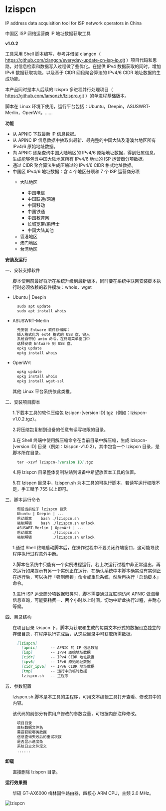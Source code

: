 # lzispcn
IP address data acquisition tool for ISP network operators in China

中国区 ISP 网络运营商 IP 地址数据获取工具

**v1.0.2**

工具采用 Shell 脚本编写，参考并借鉴 clangcn（ https://github.com/clangcn/everyday-update-cn-isp-ip.git ）项目代码和思路，对信息检索和数据写入过程做了些优化。在提供 IPv4 数据获取的同时，增加 IPv6 数据获取功能，以及基于 CIDR 网段聚合算法的 IPv4/6 CIDR 地址数据的生成功能。

本产品同时是本人后续的 lzispro 多进程并行处理项目（ https://github.com/larsonzh/lzispro.git ）的单进程基础版本。

脚本在 Linux 环境下使用，运行平台包括：Ubuntu，Deepin，ASUSWRT-Merlin，OpenWrt，......

**功能**
<ul><li>从 APNIC 下载最新 IP 信息数据。</li>
<li>从 APINC IP 信息数据中抽取出最新、最完整的中国大陆及港澳台地区所有 IPv4/6 原始地址数据。</li>
<li>向 APNIC 逐条查询中国大陆地区的 IPv4/6 原始地址数据，得到归属信息，生成能够包含中国大陆地区所有 IPv4/6 地址的 ISP 运营商分项数据。</li>
<li>通过 CIDR 聚合算法生成压缩过的 IPv4/6 CIDR 格式地址数据。</li>
<li>中国区 IPv4/6 地址数据：含 4 个地区分项和 7 个 ISP 运营商分项</li>
    <ul><li>大陆地区</li>
        <ul><li>中国电信</li>
        <li>中国联通/网通</li>
        <li>中国移动</li>
        <li>中国铁通</li>
        <li>中国教育网</li>
        <li>长城宽带/鹏博士</li>
        <li>中国大陆其他</li></ul>
    <li>香港地区</li>
    <li>澳门地区</li>
    <li>台湾地区</li></ul></ul>

**安装及运行**

一、安装支撑软件

<ul>脚本使用前最好将所在系统升级到最新版本，同时要在系统中联网安装脚本执行时必须依赖的软件模块：whois，wget</ul>
<ul><li>Ubuntu | Deepin</li>

```markdown
  sudo apt update
  sudo apt install whois
```
<li>ASUSWRT-Merlin</li>

```markdown
  先安装 Entware 软件存储库：
  插入格式化为 ext4 格式的 USB 盘，键入
  系统自带的 amtm 命令，在终端菜单窗口中
  选择安装 Entware 到 USB 盘。
  opkg update
  opkg install whois
```
<li>OpenWrt</li>

```markdown
  opkg update
  opkg install whois
  opkg install wget-ssl
```
</ul>

<ul>其他 Linux 平台系统依此类推。</ul>

二、安装项目脚本

<ul>1.下载本工具的软件压缩包 lzsipcn-[version ID].tgz（例如：lzispcn-v1.0.2.tgz）。</ul>

<ul>2.将压缩包复制到设备的任意有读写权限的目录。</ul>

<ul>3.在 Shell 终端中使用解压缩命令在当前目录中解压缩，生成 lzispcn-[version ID] 目录（例如：lzispcn-v1.0.2），其中包含一个 lzispcn 目录，是脚本所在目录。</ul>
<ul>

```markdown
  tar -xzvf lzispcn-[version ID].tgz
```
</ul>

<ul>4.将 lzispcn 目录整体复制粘贴到设备中希望放置本工具的位置。</ul>

<ul>5.在 lzispcn 目录中，lzispcn.sh 为本工具的可执行脚本，若读写运行权限不足，手工赋予 755 以上即可。</ul>

三、脚本运行命令

<ul>

```markdown
  假设当前位于 lzispcn 目录
  Ubuntu | Deepin | ...
  启动脚本    bash ./lzispcn.sh
  强制解锁    bash ./lzispcn.sh unlock
  ASUSWRT-Merlin | OpenWrt | ...
  启动脚本         ./lzispcn.sh
  强制解锁         ./lzispcn.sh unlock
```
</ul>
<ul>1.通过 Shell 终端启动脚本后，在操作过程中不要关闭终端窗口，这可能导致程序执行过程意外中断。</ul>
<ul>2.脚本在系统中只能有一个实例进程运行。若上次运行过程中非正常退出，再次运行如果提示有另一个实例正在运行，在确认系统中本脚本确实没有实例正在运行后，可以执行「强制解锁」命令或重启系统，然后再执行「启动脚本」命令。</ul>
<ul>3.进行 ISP 运营商分项数据归类时，脚本需要通过互联网访问 APNIC 做海量信息查询，可能要耗费一、两个小时以上时间。切勿中断此执行过程，并耐心等候。</ul>

四、目录结构

<ul>在项目目录 lzispcn 下，脚本为获取和生成的每类文本形式的数据设立独立的存储目录，在程序执行完成后，从这些目录中可获取所需数据。</ul>
<ul>

```markdown
  [lzispcn]
    [apnic]      -- APNIC 的 IP 信息数据
    [isp]        -- IPv4 原始地址数据
    [cidr]       -- IPv4 CIDR 地址数据
    [ipv6]       -- IPv6 原始地址数据
    [cidr_ipv6]  -- IPv6 CIDR 地址数据
    [tmp]        -- 运行中的临时数据
    lzispcn.sh   -- 主程序
```
</ul>

五、参数配置

<ul>lzispcn.sh 脚本是本工具的主程序，可用文本编辑工具打开查看、修改其中的内容。</ul>
    
<ul>该代码的前部分有供用户修改的参数变量，可根据内部注释修改。</ul>
<ul>

```markdown
  项目目录
  目标数据文件名
  需要获取哪类数据
  信息查询失败后的重试次数
  是否显示进度条
  系统日志文件定义
  ......
```
</ul>

**卸载**

<ul>直接删除 lzispcn 目录。</ul>

**运行效果图**
<ul>华硕 GT-AX6000 梅林固件路由器，四核心 ARM CPU，主频 2.0 MHz。</ul>

![lzispcn](https://user-images.githubusercontent.com/73221087/230068067-f8b25a75-712d-43c2-97fe-f8911873aa06.jpg)
